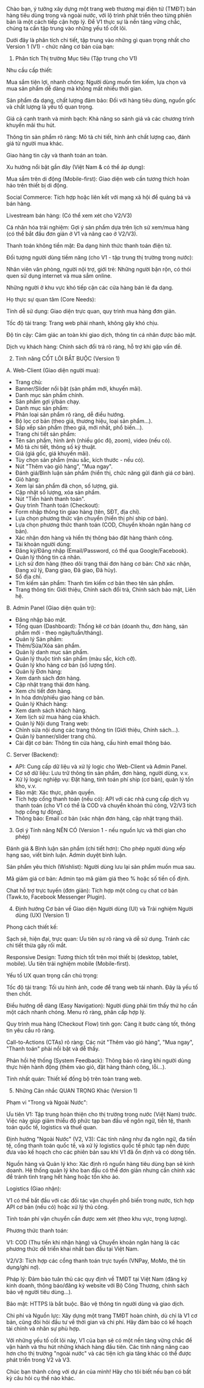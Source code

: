 Chào bạn, ý tưởng xây dựng một trang web thương mại điện tử (TMĐT) bán hàng tiêu dùng trong và ngoài nước, với lộ trình phát triển theo từng phiên bản là một cách tiếp cận hợp lý. Để V1 thực sự là nền tảng vững chắc, chúng ta cần tập trung vào những yếu tố cốt lõi.

Dưới đây là phân tích chi tiết, tập trung vào những gì quan trọng nhất cho Version 1 (V1) - chức năng cơ bản của bạn:

1. Phân tích Thị trường Mục tiêu (Tập trung cho V1)

Nhu cầu cấp thiết:

Mua sắm tiện lợi, nhanh chóng: Người dùng muốn tìm kiếm, lựa chọn và mua sản phẩm dễ dàng mà không mất nhiều thời gian.

Sản phẩm đa dạng, chất lượng đảm bảo: Đối với hàng tiêu dùng, nguồn gốc và chất lượng là yếu tố quan trọng.

Giá cả cạnh tranh và minh bạch: Khả năng so sánh giá và các chương trình khuyến mãi thu hút.

Thông tin sản phẩm rõ ràng: Mô tả chi tiết, hình ảnh chất lượng cao, đánh giá từ người mua khác.

Giao hàng tin cậy và thanh toán an toàn.

Xu hướng nổi bật gần đây (Việt Nam & có thể áp dụng):

Mua sắm trên di động (Mobile-first): Giao diện web cần tương thích hoàn hảo trên thiết bị di động.

Social Commerce: Tích hợp hoặc liên kết với mạng xã hội để quảng bá và bán hàng.

Livestream bán hàng: (Có thể xem xét cho V2/V3)

Cá nhân hóa trải nghiệm: Gợi ý sản phẩm dựa trên lịch sử xem/mua hàng (có thể bắt đầu đơn giản ở V1 và nâng cao ở V2/V3).

Thanh toán không tiền mặt: Đa dạng hình thức thanh toán điện tử.

Đối tượng người dùng tiềm năng (cho V1 - tập trung thị trường trong nước):

Nhân viên văn phòng, người nội trợ, giới trẻ: Những người bận rộn, có thói quen sử dụng internet và mua sắm online.

Những người ở khu vực khó tiếp cận các cửa hàng bán lẻ đa dạng.

Họ thực sự quan tâm (Core Needs):

Tính dễ sử dụng: Giao diện trực quan, quy trình mua hàng đơn giản.

Tốc độ tải trang: Trang web phải nhanh, không gây khó chịu.

Độ tin cậy: Cảm giác an toàn khi giao dịch, thông tin cá nhân được bảo mật.

Dịch vụ khách hàng: Chính sách đổi trả rõ ràng, hỗ trợ khi gặp vấn đề.

2. Tính năng CỐT LÕI BẮT BUỘC (Version 1)

A. Web-Client (Giao diện người mua):
* Trang chủ:
* Banner/Slider nổi bật (sản phẩm mới, khuyến mãi).
* Danh mục sản phẩm chính.
* Sản phẩm gợi ý/bán chạy.
* Danh mục sản phẩm:
* Phân loại sản phẩm rõ ràng, dễ điều hướng.
* Bộ lọc cơ bản (theo giá, thương hiệu, loại sản phẩm...).
* Sắp xếp sản phẩm (theo giá, mới nhất, phổ biến...).
* Trang chi tiết sản phẩm:
* Tên sản phẩm, hình ảnh (nhiều góc độ, zoom), video (nếu có).
* Mô tả chi tiết, thông số kỹ thuật.
* Giá (giá gốc, giá khuyến mãi).
* Tùy chọn sản phẩm (màu sắc, kích thước - nếu có).
* Nút "Thêm vào giỏ hàng", "Mua ngay".
* Đánh giá/Bình luận sản phẩm (hiển thị, chức năng gửi đánh giá cơ bản).
* Giỏ hàng:
* Xem lại sản phẩm đã chọn, số lượng, giá.
* Cập nhật số lượng, xóa sản phẩm.
* Nút "Tiến hành thanh toán".
* Quy trình Thanh toán (Checkout):
* Form nhập thông tin giao hàng (tên, SĐT, địa chỉ).
* Lựa chọn phương thức vận chuyển (hiển thị phí ship cơ bản).
* Lựa chọn phương thức thanh toán (COD, Chuyển khoản ngân hàng cơ bản).
* Xác nhận đơn hàng và hiển thị thông báo đặt hàng thành công.
* Tài khoản người dùng:
* Đăng ký/Đăng nhập (Email/Password, có thể qua Google/Facebook).
* Quản lý thông tin cá nhân.
* Lịch sử đơn hàng (theo dõi trạng thái đơn hàng cơ bản: Chờ xác nhận, Đang xử lý, Đang giao, Đã giao, Đã hủy).
* Sổ địa chỉ.
* Tìm kiếm sản phẩm: Thanh tìm kiếm cơ bản theo tên sản phẩm.
* Trang thông tin: Giới thiệu, Chính sách đổi trả, Chính sách bảo mật, Liên hệ.

B. Admin Panel (Giao diện quản trị):
* Đăng nhập bảo mật.
* Tổng quan (Dashboard): Thống kê cơ bản (doanh thu, đơn hàng, sản phẩm mới - theo ngày/tuần/tháng).
* Quản lý Sản phẩm:
* Thêm/Sửa/Xóa sản phẩm.
* Quản lý danh mục sản phẩm.
* Quản lý thuộc tính sản phẩm (màu sắc, kích cỡ).
* Quản lý kho hàng cơ bản (số lượng tồn).
* Quản lý Đơn hàng:
* Xem danh sách đơn hàng.
* Cập nhật trạng thái đơn hàng.
* Xem chi tiết đơn hàng.
* In hóa đơn/phiếu giao hàng cơ bản.
* Quản lý Khách hàng:
* Xem danh sách khách hàng.
* Xem lịch sử mua hàng của khách.
* Quản lý Nội dung Trang web:
* Chỉnh sửa nội dung các trang thông tin (Giới thiệu, Chính sách...).
* Quản lý banner/slider trang chủ.
* Cài đặt cơ bản: Thông tin cửa hàng, cấu hình email thông báo.

C. Server (Backend):
* API: Cung cấp dữ liệu và xử lý logic cho Web-Client và Admin Panel.
* Cơ sở dữ liệu: Lưu trữ thông tin sản phẩm, đơn hàng, người dùng, v.v.
* Xử lý logic nghiệp vụ: Đặt hàng, tính toán phí ship (cơ bản), quản lý tồn kho, v.v.
* Bảo mật: Xác thực, phân quyền.
* Tích hợp cổng thanh toán (nếu có): API với các nhà cung cấp dịch vụ thanh toán (cho V1 có thể là COD và chuyển khoản thủ công, V2/V3 tích hợp cổng tự động).
* Thông báo: Email cơ bản (xác nhận đơn hàng, cập nhật trạng thái).

3. Gợi ý Tính năng NÊN CÓ (Version 1 - nếu nguồn lực và thời gian cho phép)

Đánh giá & Bình luận sản phẩm (chi tiết hơn): Cho phép người dùng xếp hạng sao, viết bình luận. Admin duyệt bình luận.

Sản phẩm yêu thích (Wishlist): Người dùng lưu lại sản phẩm muốn mua sau.

Mã giảm giá cơ bản: Admin tạo mã giảm giá theo % hoặc số tiền cố định.

Chat hỗ trợ trực tuyến (đơn giản): Tích hợp một công cụ chat cơ bản (Tawk.to, Facebook Messenger Plugin).

4. Định hướng Cơ bản về Giao diện Người dùng (UI) và Trải nghiệm Người dùng (UX) (Version 1)

Phong cách thiết kế:

Sạch sẽ, hiện đại, trực quan: Ưu tiên sự rõ ràng và dễ sử dụng. Tránh các chi tiết thừa gây rối mắt.

Responsive Design: Tương thích tốt trên mọi thiết bị (desktop, tablet, mobile). Ưu tiên trải nghiệm mobile (Mobile-first).

Yếu tố UX quan trọng cần chú trọng:

Tốc độ tải trang: Tối ưu hình ảnh, code để trang web tải nhanh. Đây là yếu tố then chốt.

Điều hướng dễ dàng (Easy Navigation): Người dùng phải tìm thấy thứ họ cần một cách nhanh chóng. Menu rõ ràng, phân cấp hợp lý.

Quy trình mua hàng (Checkout Flow) tinh gọn: Càng ít bước càng tốt, thông tin yêu cầu rõ ràng.

Call-to-Actions (CTAs) rõ ràng: Các nút "Thêm vào giỏ hàng", "Mua ngay", "Thanh toán" phải nổi bật và dễ thấy.

Phản hồi hệ thống (System Feedback): Thông báo rõ ràng khi người dùng thực hiện hành động (thêm vào giỏ, đặt hàng thành công, lỗi...).

Tính nhất quán: Thiết kế đồng bộ trên toàn trang web.

5. Những Cân nhắc QUAN TRỌNG Khác (Version 1)

Phạm vi "Trong và Ngoài Nước":

Ưu tiên V1: Tập trung hoàn thiện cho thị trường trong nước (Việt Nam) trước. Việc này giúp giảm thiểu độ phức tạp ban đầu về ngôn ngữ, tiền tệ, thanh toán quốc tế, logistics và thuế quan.

Định hướng "Ngoài Nước" (V2, V3): Các tính năng như đa ngôn ngữ, đa tiền tệ, cổng thanh toán quốc tế, và xử lý logistics quốc tế phức tạp nên được đưa vào kế hoạch cho các phiên bản sau khi V1 đã ổn định và có dòng tiền.

Nguồn hàng và Quản lý kho: Xác định rõ nguồn hàng tiêu dùng bạn sẽ kinh doanh. Hệ thống quản lý kho ban đầu có thể đơn giản nhưng cần chính xác để tránh tình trạng hết hàng hoặc tồn kho ảo.

Logistics (Giao nhận):

V1 có thể bắt đầu với các đối tác vận chuyển phổ biến trong nước, tích hợp API cơ bản (nếu có) hoặc xử lý thủ công.

Tính toán phí vận chuyển cần được xem xét (theo khu vực, trọng lượng).

Phương thức thanh toán:

V1: COD (Thu tiền khi nhận hàng) và Chuyển khoản ngân hàng là các phương thức dễ triển khai nhất ban đầu tại Việt Nam.

V2/V3: Tích hợp các cổng thanh toán trực tuyến (VNPay, MoMo, thẻ tín dụng/ghi nợ).

Pháp lý: Đảm bảo tuân thủ các quy định về TMĐT tại Việt Nam (đăng ký kinh doanh, thông báo/đăng ký website với Bộ Công Thương, chính sách bảo vệ người tiêu dùng...).

Bảo mật: HTTPS là bắt buộc. Bảo vệ thông tin người dùng và giao dịch.

Chi phí và Nguồn lực: Xây dựng một trang TMĐT hoàn chỉnh, dù chỉ là V1 cơ bản, cũng đòi hỏi đầu tư về thời gian và chi phí. Hãy đảm bảo có kế hoạch tài chính và nhân sự phù hợp.

Với những yếu tố cốt lõi này, V1 của bạn sẽ có một nền tảng vững chắc để vận hành và thu hút những khách hàng đầu tiên. Các tính năng nâng cao hơn cho thị trường "ngoài nước" và các tiện ích gia tăng khác có thể được phát triển trong V2 và V3.

Chúc bạn thành công với dự án của mình! Hãy cho tôi biết nếu bạn có bất kỳ câu hỏi cụ thể nào khác.

